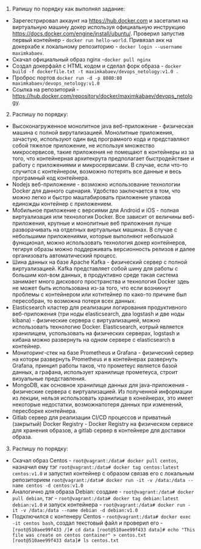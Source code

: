 1. Рапишу по порядку как выполнял задание:
  * Зарегестрировал аккаунт на https://hub.docker.com и засетапил на виртуальную машину докер используя официальную инструкцию https://docs.docker.com/engine/install/ubuntu/. Проверил запустив первый контейнер - ``docker run hello-world``. Привязал акк на докерхабе к локальному репозиторию - ``docker login --username maximkabaev``. 
  * Скачал официальный образ nginx -``docker pull nginx``
  * Создал докерфайл с HTML кодом и сделал форк образа - ``docker build -f dockerfile.txt -t maximkabaev/devops_netology:v1.0 .``
  * Проброс портов ``docker run -d -p 8080:80 maximkabaev/devops_netology:v1.0``
  * Cсылка на репозиторий - https://hub.docker.com/repository/docker/maximkabaev/devops_netology.
2. Распишу по порядку:
 * Высоконагруженное монолитное java веб-приложение - физическая машина с полной вирутализацией. Монолитные приложения, зачастую, используют один вид програмного кода и представляют собой тяжелое приложение, не используя множество микросервисов, такие приложения не помещают в контейнеры из за того, что контейнерная архитекрута предполагает быстродействие и работу с приложениями и микросервисами. В случае, если что-то случится с контейнером, возможно потерять все данные и весь програмный код контейнера.
 * Nodejs веб-приложение - возможно использование технологии Docker для данного сценария. Удобство заключается в том, что можно легко и быстро маштабировать приложение упакова единожды контейнер с приложением.
 * Мобильное приложение c версиями для Android и iOS - полная виртуализация или технология Docker. Все зависит от величины веб-приложения, крупные и монолитные веб приложения лучше разворачивать на отделных виртуальных машинах. В случае с небольшими приложениями, которые выполняют небольшой функционал, можно использовать технология докер контейнеров, тегируя образы можно поддерживать версионность релизов и далее организовать автоматический процесс.
 * Шина данных на базе Apache Kafka - физический сервер с полной виртуализацией. Kafka представляет собой шину для работы с большим кол-вом данных, в продуктивно среде такая система занимает много дискового пространства и технология Docker здеь не может быть использована из-за того, что если возникнут проблемы с контейнером или котнтейнер по како-то причине был пересобран, то возможна потеря всех данных.
 * Elasticsearch кластер для реализации логирования продуктивного веб-приложения (три ноды elasticsearch, два logstash и две ноды kibana) - физические сервера с виртуализацией, можно использовать технологию Docker. Elasticsearch, котрый является хранилищем, успользовать на физических серверах, logstash и кибана можно развернуть на одном сервере с elasticsearch в контейнер.
 * Мониторинг-стек на базе Prometheus и Grafana - физический сервер на которм развернуть Prometheus и в контейнерах развернуть Grafana, принцип работы таков, что прометеус является базой данных, а графана, использует хранилище прометеуса, строит визуальные представления.
 * MongoDB, как основное хранилище данных для java-приложения - физические сервера с виртуализацией. Из полученной информации из лекции, нельзя использовать хранилище в конейнерах, это имеет некоторые недостатки, возможнапотеря данных  при изменений, пересборке контейнера.
 * Gitlab сервер для реализации CI/CD процессов и приватный (закрытый) Docker Registry - Docker Registry на физическом сервисе для хранения образов, а gitlab сервер в контейнере для доставки образа.
3. Распишу по порядку:
 * Скачал образ Centos - ``root@vagrant:/data# docker pull centos``, назначил ему тэг ``root@vagrant:/data# docker tag centos:latest centos:v1.0`` и запустил контейнер с образом связав его с локальным репозиторием ``root@vagrant:/data# docker run -it -v /data:/data --name centos -d centos:v1.0``
 * Аналогично для образа Debian: создаие - ``root@vagrant:/data# docker pull debian``, тэг - ``root@vagrant:/data# docker tag debian:latest debian:v1.0`` и запуск контейнера - ``root@vagrant:/data# docker run -it -v /data:/data --name debian -d debian:v1.0``
 * Подключился с контенеру Centos - ``root@vagrant:/data# docker exec -it centos bash``,  создал текстовый файл и проверил его - 
``[root@510aee99f433 /]# cd data
[root@510aee99f433 data]# echo "This file was create on centos container" > centos.txt
[root@510aee99f433 data]# ls
centos.txt``
